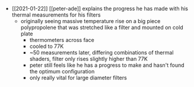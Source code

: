 - [[2021-01-22]] [[peter-ade]] explains the progress he has made with his thermal measurements for his filters
	-	originally seeing massive temperature rise on a big piece polypropolene that was stretched like a filter and mounted on cold plate
		-	thermometers across face
		-	cooled to 77K
		-	~50 measurements later, differing combinations of thermal shaders, filter only rises slightly higher than 77K
		-	peter still feels like he has a progress to make and hasn't found the optimum configuration
		-	only really vital for large diameter filters